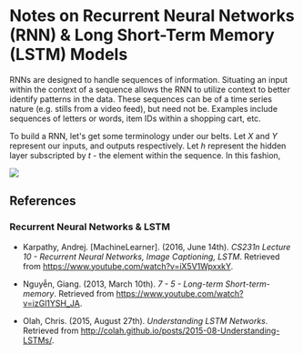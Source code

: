 # Notes on Recurrent Neural Networks (RNN) & Long Short-Term Memory (LSTM) Models 
RNNs are designed to handle sequences of information. Situating an input within the context of a sequence allows the RNN to utilize context to better identify patterns in the data. These sequences can be of a time series nature (e.g. stills from a video feed), but need not be. Examples include sequences of letters or words, item IDs within a shopping cart, etc. <br>

To build a RNN, let's get some terminology under our belts. Let *X* and *Y* represent our inputs, and outputs respectively. Let *h* represent the hidden layer subscripted by *t* - the element within the sequence. In this fashion,


![](http://www.reactiongifs.us/wp-content/uploads/2013/10/nuh_uh_conan_obrien.gif)

## References
### Recurrent Neural Networks & LSTM

- Karpathy, Andrej. [MachineLearner]. (2016, June 14th). *CS231n Lecture 10 - Recurrent Neural Networks, Image Captioning, LSTM*. Retrieved from https://www.youtube.com/watch?v=iX5V1WpxxkY.

- Nguyễn, Giang. (2013, March 10th). *7 - 5 - Long-term Short-term-memory*. Retrieved from https://www.youtube.com/watch?v=izGl1YSH_JA.

- Olah, Chris. (2015, August 27th). *Understanding LSTM Networks*. Retrieved from http://colah.github.io/posts/2015-08-Understanding-LSTMs/.
